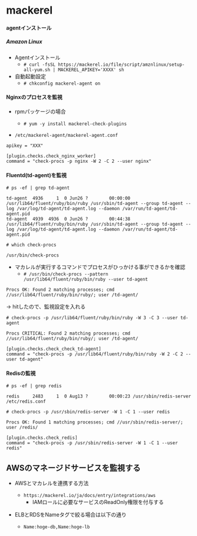 # mackerel

#### agentインストール
##### Amazon Linux

- Agentインストール
  - `# curl -fsSL https://mackerel.io/file/script/amznlinux/setup-all-yum.sh | MACKEREL_APIKEY='XXXX' sh`
- 自動起動設定
  - `# chkconfig mackerel-agent on`

#### Nginxのプロセスを監視
- rpmパッケージの場合
  - `# yum -y install mackerel-check-plugins`


- `/etc/mackerel-agent/mackerel-agent.conf`
```
apikey = "XXX"

[plugin.checks.check_nginx_worker]
command = "check-procs -p nginx -W 2 -C 2 --user nginx"
```

#### Fluentd(td-agent)を監視

`# ps -ef | grep td-agent`
```
td-agent  4936     1  0 Jun26 ?        00:00:00 /usr/lib64/fluent/ruby/bin/ruby /usr/sbin/td-agent --group td-agent --log /var/log/td-agent/td-agent.log --daemon /var/run/td-agent/td-agent.pid
td-agent  4939  4936  0 Jun26 ?        00:44:38 /usr/lib64/fluent/ruby/bin/ruby /usr/sbin/td-agent --group td-agent --log /var/log/td-agent/td-agent.log --daemon /var/run/td-agent/td-agent.pid
```

`# which check-procs`
```
/usr/bin/check-procs
```

- マカレルが実行するコマンドでプロセスがひっかける事ができるかを確認
  - `# /usr/bin/check-procs --pattern /usr/lib64/fluent/ruby/bin/ruby --user td-agent`
```
Procs OK: Found 2 matching processes; cmd //usr/lib64/fluent/ruby/bin/ruby/; user /td-agent/
```
→ hitしたので、監視設定を入れる


`# check-procs -p /usr/lib64/fluent/ruby/bin/ruby -W 3 -C 3 --user td-agent`
```
Procs CRITICAL: Found 2 matching processes; cmd //usr/lib64/fluent/ruby/bin/ruby/; user /td-agent/
```

```
[plugin.checks.check_check_td-agent]
command = "check-procs -p /usr/lib64/fluent/ruby/bin/ruby -W 2 -C 2 --user td-agent"
```

#### Redisの監視

`# ps -ef | grep redis`
```
redis     2483     1  0 Aug13 ?        00:00:23 /usr/sbin/redis-server /etc/redis.conf
```

`# check-procs -p /usr/sbin/redis-server -W 1 -C 1 --user redis`
```
Procs OK: Found 1 matching processes; cmd //usr/sbin/redis-server/; user /redis/
```
```
[plugin.checks.check_redis]
command = "check-procs -p /usr/sbin/redis-server -W 1 -C 1 --user redis"
```


## AWSのマネージドサービスを監視する

- AWSとマカレルを連携する方法
  - `https://mackerel.io/ja/docs/entry/integrations/aws`
    - IAMロールに必要なサービスのReadOnly権限を付与する

- ELBとRDSをNameタグで絞る場合は以下の通り
  - `Name:hoge-db,Name:hoge-lb`

